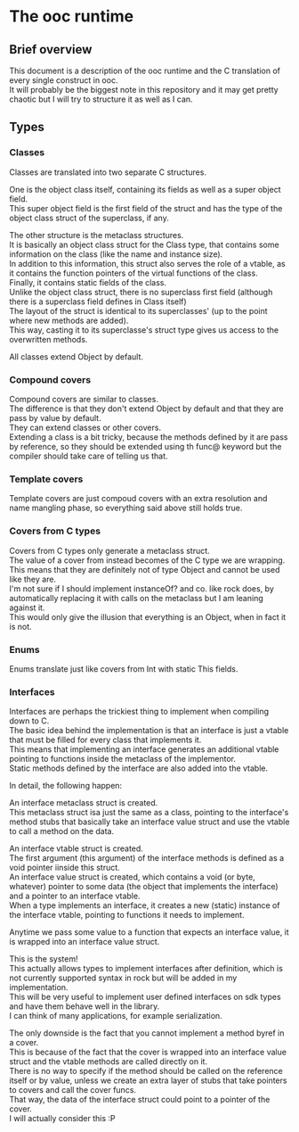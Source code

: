 The ooc runtime
===============

Brief overview
--------------

This document is a description of the ooc runtime and the C translation of every single construct in ooc.  
It will probably be the biggest note in this repository and it may get pretty chaotic but I will try to structure it as well as I can.  

Types
-----

### Classes

Classes are translated into two separate C structures.  

One is the object class itself, containing its fields as well as a super object field.  
This super object field is the first field of the struct and has the type of the object class struct of the superclass, if any.  

The other structure is the metaclass structures.  
It is basically an object class struct for the Class type, that contains some information on the class (like the name and instance size).  
In addition to this information, this struct also serves the role of a vtable, as it contains the function pointers of the virtual functions of the class.  
Finally, it contains static fields of the class.  
Unlike the object class struct, there is no superclass first field (although there is a superclass field defines in Class itself)  
The layout of the struct is identical to its superclasses' (up to the point where new methods are added).  
This way, casting it to its superclasse's struct type gives us access to the overwritten methods.  

All classes extend Object by default.  

### Compound covers

Compound covers are similar to classes.  
The difference is that they don't extend Object by default and that they are pass by value by default.  
They can extend classes or other covers.  
Extending a class is a bit tricky, because the methods defined by it are pass by reference, so they should be extended using th func@ keyword but the compiler should take care of telling us that.  

### Template covers

Template covers are just compoud covers with an extra resolution and name mangling phase, so everything said above still holds true.  

### Covers from C types

Covers from C types only generate a metaclass struct.  
The value of a cover from instead becomes of the C type we are wrapping.  
This means that they are definitely not of type Object and cannot be used like they are.  
I'm not sure if I should implement instanceOf? and co. like rock does, by automatically replacing it with calls on the metaclass but I am leaning against it.  
This would only give the illusion that everything is an Object, when in fact it is not.  

### Enums

Enums translate just like covers from Int with static This fields.  

### Interfaces

Interfaces are perhaps the trickiest thing to implement when compiling down to C.  
The basic idea behind the implementation is that an interface is just a vtable that must be filled for every class that implements it.  
This means that implementing an interface generates an additional vtable pointing to functions inside the metaclass of the implementor.  
Static methods defined by the interface are also added into the vtable.  

In detail, the following happen:  

An interface metaclass struct is created.  
This metaclass struct isa just the same as a class, pointing to the interface's method stubs that basically take an interface value struct and use the vtable to call a method on the data.  

An interface vtable struct is created.  
The first argument (this argument) of the interface methods is defined as a void pointer iinside this struct.  
An interface value struct is created, which contains a void (or byte, whatever) pointer to some data (the object that implements the interface) and a pointer to an interface vtable.  
When a type implements an interface, it creates a new (static) instance of the interface vtable, pointing to functions it needs to implement.  

Anytime we pass some value to a function that expects an interface value, it is wrapped into an interface value struct.  

This is the system!  
This actually allows types to implement interfaces after definition, which is not currently supported syntax in rock but will be added in my implementation.  
This will be very useful to implement user defined interfaces on sdk types and have them behave well in the library.  
I can think of many applications, for example serialization.  

The only downside is the fact that you cannot implement a method byref in a cover.  
This is because of the fact that the cover is wrapped into an interface value struct and the vtable methods are called directly on it.  
There is no way to specify if the method should be called on the reference itself or by value, unless we create an extra layer of stubs that take pointers to covers and call the cover funcs.  
That way, the data of the interface struct could point to a pointer of the cover.  
I will actually consider this :P
